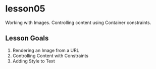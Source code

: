 # lesson05

Working with Images. Controlling content using Container constraints.

## Lesson Goals

1. Rendering an Image from a URL
2. Controlling Content with Constraints
3. Adding Style to Text
